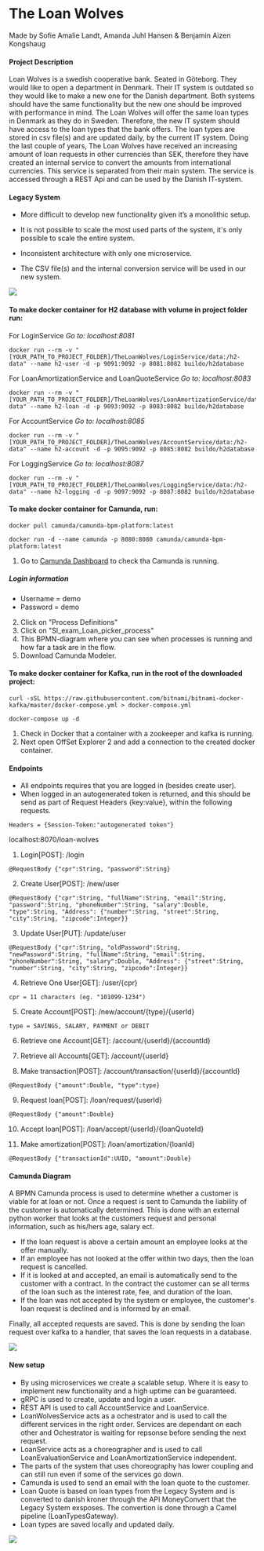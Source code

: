 # The Loan Wolves
Made by Sofie Amalie Landt, Amanda Juhl Hansen & Benjamin Aizen Kongshaug

#### Project Description

Loan Wolves is a swedish cooperative bank. Seated in Göteborg. They would like to open a department in Denmark. Their IT system is outdated so they would like to make a new one for the Danish department. Both systems should have the same functionality but the new one should be improved with performance in mind. The Loan Wolves will offer the same loan types in Denmark as they do in Sweden. Therefore, the new IT system should have access to the loan types that the bank offers. The loan types are stored in csv file(s) and are updated daily, by the current IT system. Doing the last couple of years, The Loan Wolves have received an increasing amount of loan requests in other currencies than SEK, therefore they have created an internal service to convert the amounts from international currencies. This service is separated from their main system. The service is accessed through a REST Api and can be used by the Danish IT-system.

#### Legacy System

* More difficult to develop new functionality given it’s a monolithic setup.
* It is not possible to scale the most used parts of the system, it's only possible to scale the entire system.
* Inconsistent architecture with only one microservice.

* The CSV file(s) and the internal conversion service will be used in our new system.

![](https://github.com/amalielandt/TheLoanWolves/blob/main/diagrams/legacy_setup.PNG)

#### To make docker container for H2 database with volume in project folder run:

For LoginService 
<i>Go to: localhost:8081</i>
```
docker run --rm -v "[YOUR_PATH_TO_PROJECT_FOLDER]/TheLoanWolves/LoginService/data:/h2-data" --name h2-user -d -p 9091:9092 -p 8081:8082 buildo/h2database 
```
For LoanAmortizationService and LoanQuoteService 
<i>Go to: localhost:8083</i>
```
docker run --rm -v "[YOUR_PATH_TO_PROJECT_FOLDER]/TheLoanWolves/LoanAmortizationService/data:/h2-data" --name h2-loan -d -p 9093:9092 -p 8083:8082 buildo/h2database
```
For AccountService 
<i>Go to: localhost:8085</i>
```
docker run --rm -v "[YOUR_PATH_TO_PROJECT_FOLDER]/TheLoanWolves/AccountService/data:/h2-data" --name h2-account -d -p 9095:9092 -p 8085:8082 buildo/h2database 
```
For LoggingService 
<i>Go to: localhost:8087</i>
```
docker run --rm -v "[YOUR_PATH_TO_PROJECT_FOLDER]/TheLoanWolves/LoggingService/data:/h2-data" --name h2-logging -d -p 9097:9092 -p 8087:8082 buildo/h2database
```

#### To make docker container for Camunda, run:
```
docker pull camunda/camunda-bpm-platform:latest
```
```
docker run -d --name camunda -p 8080:8080 camunda/camunda-bpm-platform:latest
```
 
1. Go to [Camunda Dashboard](http://localhost:8080/camunda/app/cockpit/default/#/dashboard) to check tha Camunda is running. 

##### Login information
- Username = demo
- Password = demo

2. Click on "Process Definitions" 
3. Click on "SI_exam_Loan_picker_process"
4. This BPMN-diagram where you can see when processes is running and how far a task are in the flow.
5. Download Camunda Modeler.
 
#### To make docker container for Kafka, run in the root of the downloaded project:
```
curl -sSL https://raw.githubusercontent.com/bitnami/bitnami-docker-kafka/master/docker-compose.yml > docker-compose.yml
```
```
docker-compose up -d
```

1. Check in Docker that a container with a zookeeper and kafka is running. 
2. Next open OffSet Explorer 2 and add a connection to the created docker container.

#### Endpoints

- All endpoints requires that you are logged in (besides create user).
- When logged in an autogenerated token is returned, and this should be send as part of Request Headers {key:value}, within the following requests.

```
Headers = {Session-Token:"autogenerated token"} 
```

localhost:8070/loan-wolves

1. Login[POST]: /login
```
@RequestBody {"cpr":String, "password":String}
```

2. Create User[POST]: /new/user
```
@RequestBody {"cpr":String, "fullName":String, "email":String, "password":String, "phoneNumber":String, "salary":Double, "type":String, "Address": {"number":String, "street":String, "city":String, "zipcode":Integer}} 
```

3. Update User[PUT]: /update/user 
```
@RequestBody {"cpr":String, "oldPassword":String, "newPassword":String, "fullName":String, "email":String, "phoneNumber":String, "salary":Double, "Address": {"street":String, "number":String, "city":String, "zipcode":Integer}} 
```

4. Retrieve One User[GET]: /user/{cpr}
```
cpr = 11 characters (eg. "101099-1234")
```

5. Create Account[POST]: /new/account/{type}/{userId}
```
type = SAVINGS, SALARY, PAYMENT or DEBIT
```

6. Retrieve one Account[GET]: /account/{userId}/{accountId}

7. Retrieve all Accounts[GET]: /account/{userId}

8. Make transaction[POST]: /account/transaction/{userId}/{accountId}
```
@RequestBody {"amount":Double, "type":type} 
```

9. Request loan[POST]: /loan/request/{userId} 
```
@RequestBody {"amount":Double} 
```

10. Accept loan[POST]: /loan/accept/{userId}/{loanQuoteId}

11. Make amortization[POST]: /loan/amortization/{loanId}
```
@RequestBody {"transactionId":UUID, "amount":Double} 
```

#### Camunda Diagram

A BPMN Camunda process is used to determine whether a customer is viable for at loan or not. Once a request is sent to Camunda the liability of the customer is automatically determined. This is done with an external python worker that looks at the customers request and personal information, such as his/hers age, salary ect. 

* If the loan request is above a certain amount an employee looks at the offer manually. 
* If an employee has not looked at the offer within two days, then the loan request is cancelled. 
* If it is looked at and accepted, an email is automatically send to the customer with a contract. In the contract the customer can se all terms of the loan such as the interest rate, fee, and duration of the loan. 
* If the loan was not accepted by the system or employee, the customer's loan request is declined and is informed by an email. 

Finally, all accepted requests are saved. This is done by sending the loan request over kafka to a handler, that saves the loan requests in a database.

![](https://github.com/amalielandt/TheLoanWolves/blob/main/diagrams/camunda_diagram.png)

#### New setup

* By using microservices we create a scalable setup. Where it is easy to implement new functionality and a high uptime can be guaranteed.
* gRPC is used to create, update and login a user.
* REST API is used to call AccountService and LoanService.
* LoanWolvesService acts as a ochestrator and is used to call the different services in the right order. Services are dependant on each other and Ochestrator is waiting for repsonse before sending the next request.
* LoanService acts as a choreographer and is used to call LoanEvaluationService and LoanAmortizationService independent.
* The parts of the system that uses choreography has lower coupling and can still run even if some of the services go down.
* Camunda is used to send an email with the loan quote to the customer. 
* Loan Quote is based on loan types from the Legacy System and is converted to danish kroner through the API MoneyConvert that the Legacy System exsposes. The convertion is done through a Camel pipeline (LoanTypesGateway). 
* Loan types are saved locally and updated daily.

![](https://github.com/amalielandt/TheLoanWolves/blob/main/diagrams/new_setup.PNG)

